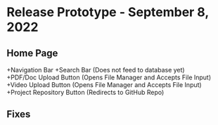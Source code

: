 # Release Prototype - September 8, 2022

## Home Page

+Navigation Bar
+Search Bar (Does not feed to database yet)  
+PDF/Doc Upload Button (Opens File Manager and Accepts File Input)  
+Video Upload Button (Opens File Manager and Accepts File Input)  
+Project Repository Button (Redirects to GitHub Repo)  

## Fixes

